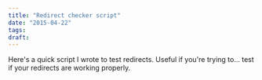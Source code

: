 ```yaml
---
title: "Redirect checker script"
date: "2015-04-22"
tags:
draft:
---
```


<p>Here's a quick script I wrote to test redirects. Useful if you're trying to... test if your redirects are working properly.</p>

<script src="https://gist.github.com/nvahalik/d07a27666b0ac0112e01.js"></script>
